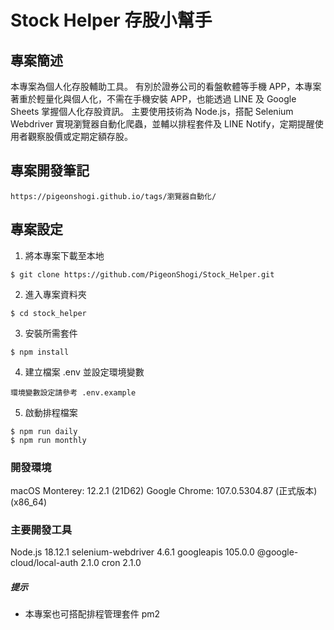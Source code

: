 # Stock Helper 存股小幫手
## 專案簡述
本專案為個人化存股輔助工具。
有別於證券公司的看盤軟體等手機 APP，本專案著重於輕量化與個人化，不需在手機安裝 APP，也能透過 LINE 及 Google Sheets 掌握個人化存股資訊。
主要使用技術為 Node.js，搭配 Selenium Webdriver 實現瀏覽器自動化爬蟲，並輔以排程套件及 LINE Notify，定期提醒使用者觀察股價或定期定額存股。
## 專案開發筆記
```
https://pigeonshogi.github.io/tags/瀏覽器自動化/
```
## 專案設定
1. 將本專案下載至本地
```
$ git clone https://github.com/PigeonShogi/Stock_Helper.git
```
2. 進入專案資料夾
```
$ cd stock_helper
```
3. 安裝所需套件
```
$ npm install
```
4. 建立檔案 .env 並設定環境變數
```
環境變數設定請參考 .env.example
```
5. 啟動排程檔案
```
$ npm run daily
$ npm run monthly
```
### 開發環境
macOS Monterey: 12.2.1 (21D62)
Google Chrome: 107.0.5304.87 (正式版本) (x86_64)
### 主要開發工具
Node.js 18.12.1
selenium-webdriver 4.6.1
googleapis 105.0.0
@google-cloud/local-auth 2.1.0
cron 2.1.0
##### 提示
* 本專案也可搭配排程管理套件 pm2